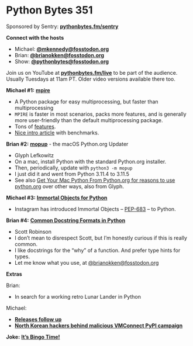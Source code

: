 # Python Bytes 351

Sponsored by Sentry: [**pythonbytes.fm/sentry**](https://pythonbytes.fm/sentry)

**Connect with the hosts**

- Michael: [**@mkennedy@fosstodon.org**](https://fosstodon.org/@mkennedy)
- Brian: [**@brianokken@fosstodon.org**](https://fosstodon.org/@brianokken)
- Show: [**@pythonbytes@fosstodon.org**](https://fosstodon.org/@pythonbytes)

Join us on YouTube at [**pythonbytes.fm/live**](https://pythonbytes.fm/stream/live) to be part of the audience. Usually Tuesdays at 11am PT. Older video versions available there too.

**Michael #1:** [**mpire**](https://github.com/sybrenjansen/mpire)

- A Python package for easy multiprocessing, but faster than multiprocessing
- `MPIRE` is faster in most scenarios, packs more features, and is generally more user-friendly than the default multiprocessing package.
- Tons of [features](https://github.com/sybrenjansen/mpire#features).
- [Nice intro article](https://towardsdatascience.com/mpire-for-python-multiprocessing-is-really-easy-d2ae7999a3e9) with benchmarks.

**Brian #2:** [**mopup**](https://pypi.org/project/mopup/) - the macOS Python.org Updater

- Glyph Lefkowitz
- On a mac, install Python with the standard Python.org installer.
- Then, periodically, update with `python3 -m mopup` 
- I just did it and went from Python 3.11.4 to 3.11.5
- See also [Get Your Mac Python From Python.org for reasons to use python.org](https://blog.glyph.im/2023/08/get-your-mac-python-from-python-dot-org.html) over other ways, also from Glyph.


**Michael #3:** [**Immortal Objects for Python**](https://engineering.fb.com/2023/08/15/developer-tools/immortal-objects-for-python-instagram-meta/)

- Instagram has introduced Immortal Objects – [PEP-683](https://peps.python.org/pep-0683/) – to Python. 

**Brian #4:** [**Common Docstring Formats in Python**](https://stackabuse.com/common-docstring-formats-in-python/)

- Scott Robinson
- I don’t mean to disrespect Scott, but I’m honestly curious if this is really common.
- I like docstrings for the “why” of a function. And prefer type hints for types.
- Let me know what you use, at [@brianokken@fosstodon.org](https://fosstodon.org/@brianokken)


**Extras** 

Brian:

- In search for a working retro Lunar Lander in Python

Michael:

- [**Releases follow up**](https://fosstodon.org/@RhetTbull/110978885928495695)
- [**North Korean hackers behind malicious VMConnect PyPI campaign**](https://www.bleepingcomputer.com/news/security/lazarus-hackers-deploy-fake-vmware-pypi-packages-in-vmconnect-attacks/) 


**Joke:** [**It’s Bingo Time!**](https://devhumor.com/media/okay-it-s-bingo-time-let-s-see-who-get-s-a-perfect-bingo)

